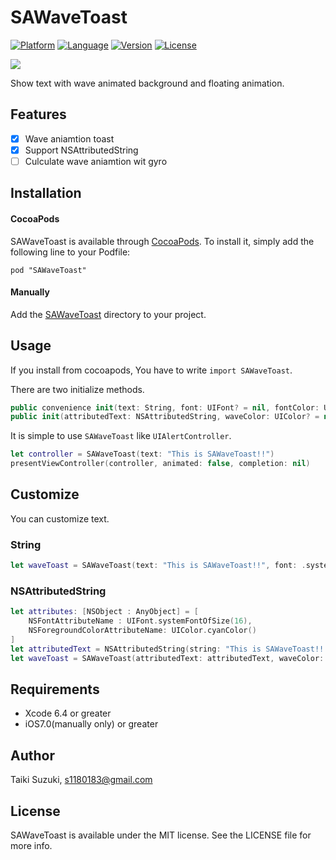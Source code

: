 # SAWaveToast

[![Platform](http://img.shields.io/badge/platform-ios-blue.svg?style=flat
)](https://developer.apple.com/iphone/index.action)
[![Language](http://img.shields.io/badge/language-swift-brightgreen.svg?style=flat
)](https://developer.apple.com/swift)
[![Version](https://img.shields.io/cocoapods/v/SAWaveToast.svg?style=flat)](http://cocoapods.org/pods/SAWaveToast)
[![License](https://img.shields.io/cocoapods/l/SAWaveToast.svg?style=flat)](http://cocoapods.org/pods/SAWaveToast)

![](./SampleImage/sample.gif)

Show text with wave animated background and floating animation.

## Features

- [x] Wave aniamtion toast
- [x] Support NSAttributedString
- [ ] Culculate wave aniamtion wit gyro

## Installation

#### CocoaPods

SAWaveToast is available through [CocoaPods](http://cocoapods.org). To install
it, simply add the following line to your Podfile:

```
pod "SAWaveToast"
```

#### Manually

Add the [SAWaveToast](./SAWaveToast) directory to your project.

## Usage

If you install from cocoapods, You have to write `import SAWaveToast`.

There are two initialize methods.
```swift
public convenience init(text: String, font: UIFont? = nil, fontColor: UIColor? = nil, waveColor: UIColor? = nil, duration: NSTimeInterval? = nil)
public init(attributedText: NSAttributedString, waveColor: UIColor? = nil, duration: NSTimeInterval? = nil)
```

It is simple to use `SAWaveToast` like `UIAlertController`.
```swift
let controller = SAWaveToast(text: "This is SAWaveToast!!")
presentViewController(controller, animated: false, completion: nil)
```

## Customize

You can customize text.

### String

```swift
let waveToast = SAWaveToast(text: "This is SAWaveToast!!", font: .systemFontOfSize(16), fontColor: .darkGrayColor() waveColor: .cyanColor(), duration: 5)
```

### NSAttributedString

```swift
let attributes: [NSObject : AnyObject] = [
    NSFontAttributeName : UIFont.systemFontOfSize(16),
    NSForegroundColorAttributeName: UIColor.cyanColor()
]
let attributedText = NSAttributedString(string: "This is SAWaveToast!! ", attributes: attributes)
let waveToast = SAWaveToast(attributedText: attributedText, waveColor: .cyanColor(), duration: 5)
```

## Requirements

- Xcode 6.4 or greater
- iOS7.0(manually only) or greater

## Author

Taiki Suzuki, s1180183@gmail.com

## License

SAWaveToast is available under the MIT license. See the LICENSE file for more info.
